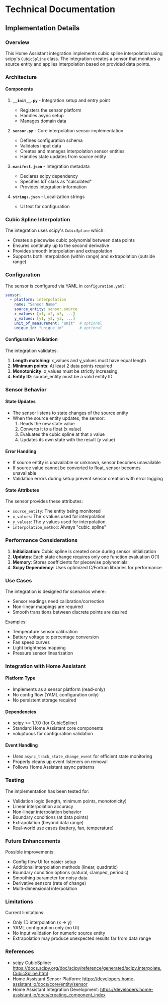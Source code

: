 # Technical Documentation

## Implementation Details

### Overview
This Home Assistant integration implements cubic spline interpolation using scipy's `CubicSpline` class. The integration creates a sensor that monitors a source entity and applies interpolation based on provided data points.

### Architecture

#### Components

1. **`__init__.py`** - Integration setup and entry point
   - Registers the sensor platform
   - Handles async setup
   - Manages domain data

2. **`sensor.py`** - Core interpolation sensor implementation
   - Defines configuration schema
   - Validates input data
   - Creates and manages interpolation sensor entities
   - Handles state updates from source entity

3. **`manifest.json`** - Integration metadata
   - Declares scipy dependency
   - Specifies IoT class as "calculated"
   - Provides integration information

4. **`strings.json`** - Localization strings
   - UI text for configuration

### Cubic Spline Interpolation

The integration uses scipy's `CubicSpline` which:
- Creates a piecewise cubic polynomial between data points
- Ensures continuity up to the second derivative
- Provides smooth interpolation and extrapolation
- Supports both interpolation (within range) and extrapolation (outside range)

### Configuration

The sensor is configured via YAML in `configuration.yaml`:

```yaml
sensor:
  - platform: interpolation
    name: "Sensor Name"
    source_entity: sensor.source
    x_values: [x1, x2, x3, ...]
    y_values: [y1, y2, y3, ...]
    unit_of_measurement: "unit"  # optional
    unique_id: "unique_id"       # optional
```

#### Configuration Validation

The integration validates:
1. **Length matching**: x_values and y_values must have equal length
2. **Minimum points**: At least 2 data points required
3. **Monotonicity**: x_values must be strictly increasing
4. **Entity ID**: source_entity must be a valid entity ID

### Sensor Behavior

#### State Updates
- The sensor listens to state changes of the source entity
- When the source entity updates, the sensor:
  1. Reads the new state value
  2. Converts it to a float (x value)
  3. Evaluates the cubic spline at that x value
  4. Updates its own state with the result (y value)

#### Error Handling
- If source entity is unavailable or unknown, sensor becomes unavailable
- If source value cannot be converted to float, sensor becomes unavailable
- Validation errors during setup prevent sensor creation with error logging

#### State Attributes

The sensor provides these attributes:
- `source_entity`: The entity being monitored
- `x_values`: The x values used for interpolation
- `y_values`: The y values used for interpolation
- `interpolation_method`: Always "cubic_spline"

### Performance Considerations

1. **Initialization**: Cubic spline is created once during sensor initialization
2. **Updates**: Each state change requires only one function evaluation O(1)
3. **Memory**: Stores coefficients for piecewise polynomials
4. **Scipy Dependency**: Uses optimized C/Fortran libraries for performance

### Use Cases

The integration is designed for scenarios where:
- Sensor readings need calibration/correction
- Non-linear mappings are required
- Smooth transitions between discrete points are desired

Examples:
- Temperature sensor calibration
- Battery voltage to percentage conversion
- Fan speed curves
- Light brightness mapping
- Pressure sensor linearization

### Integration with Home Assistant

#### Platform Type
- Implements as a sensor platform (read-only)
- No config flow (YAML configuration only)
- No persistent storage required

#### Dependencies
- scipy >= 1.7.0 (for CubicSpline)
- Standard Home Assistant core components
- voluptuous for configuration validation

#### Event Handling
- Uses `async_track_state_change_event` for efficient state monitoring
- Properly cleans up event listeners on removal
- Follows Home Assistant async patterns

### Testing

The implementation has been tested for:
- Validation logic (length, minimum points, monotonicity)
- Linear interpolation accuracy
- Non-linear interpolation behavior
- Boundary conditions (at data points)
- Extrapolation (beyond data range)
- Real-world use cases (battery, fan, temperature)

### Future Enhancements

Possible improvements:
- Config flow UI for easier setup
- Additional interpolation methods (linear, quadratic)
- Boundary condition options (natural, clamped, periodic)
- Smoothing parameter for noisy data
- Derivative sensors (rate of change)
- Multi-dimensional interpolation

### Limitations

Current limitations:
- Only 1D interpolation (x -> y)
- YAML configuration only (no UI)
- No input validation for numeric source entity
- Extrapolation may produce unexpected results far from data range

### References

- scipy CubicSpline: https://docs.scipy.org/doc/scipy/reference/generated/scipy.interpolate.CubicSpline.html
- Home Assistant Sensor Platform: https://developers.home-assistant.io/docs/core/entity/sensor
- Home Assistant Integration Development: https://developers.home-assistant.io/docs/creating_component_index
